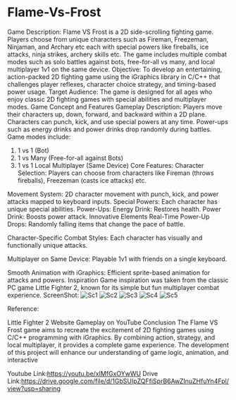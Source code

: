 # Flame-Vs-Frost
Game Description:
Flame VS Frost is a 2D side-scrolling fighting game. Players choose from unique characters such as Fireman, Freezeman, Ninjaman, and Archary etc each with special powers like fireballs, ice attacks, ninja strikes, archery skills etc. The game includes multiple combat modes such as solo battles against bots, free-for-all vs many, and local multiplayer 1v1 on the same device.
Objective:
To develop an entertaining, action-packed 2D fighting game using the iGraphics library in C/C++ that challenges player reflexes, character choice strategy, and timing-based power usage.
Target Audience:
The game is designed for all ages who enjoy classic 2D fighting games with special abilities and multiplayer modes.
Game Concept and Features Gameplay Description:
Players move their characters up, down, forward, and backward within a 2D plane. Characters can punch, kick, and use special powers at any time. Power-ups such as energy drinks and power drinks drop randomly during battles.
Game modes include:

1.	1 vs 1 (Bot)
2.	1 vs Many (Free-for-all against Bots)
3.	1 vs 1 Local Multiplayer (Same Device)
Core Features:
Character Selection:
Players can choose from characters like Fireman (throws fireballs), Freezeman (casts ice attacks) etc.
 
Movement System:
2D character movement with punch, kick, and power attacks mapped to keyboard inputs.
Special Powers:
Each character has unique special abilities.
Power-Ups:
Energy Drink: Restores health. Power Drink: Boosts power attack.
Innovative Elements
Real-Time Power-Up Drops: Randomly falling items that change the pace of battle.

Character-Specific Combat Styles: Each character has visually and functionally unique attacks.

Multiplayer on Same Device: Playable 1v1 with friends on a single keyboard.

Smooth Animation with iGraphics: Efficient sprite-based animation for attacks and powers.
Inspiration
Game inspiration was taken from the classic PC game Little Fighter 2, known for its simple but fun multiplayer combat experience.
ScreenShot:
![Sc1](https://github.com/user-attachments/assets/d964c008-b728-4a84-a1a4-7d68cbdd566d)
![Sc2](https://github.com/user-attachments/assets/b5afb71b-596b-4fd7-8745-a37001ed13fb)
![Sc3](https://github.com/user-attachments/assets/95fe5d47-f8df-45cb-9672-8d7084742953)
![Sc4](https://github.com/user-attachments/assets/b6c47518-c83d-408b-b03d-f5c91ffadf78)
![Sc5](https://github.com/user-attachments/assets/ff3508c0-7e74-46df-8dad-18c9e25bb99f)




Reference:

Little Fighter 2 Website Gameplay on YouTube
Conclusion
The Flame VS Frost game aims to recreate the excitement of 2D fighting games using C/C++ programming with iGraphics. By combining action, strategy, and local multiplayer, it provides a complete game experience. The development of this project will enhance our understanding of game logic, animation, and interactive

Youtube Link:https://youtu.be/xIMfGxOYwWU
Drive Link:https://drive.google.com/file/d/1GbSUIpZQFfiSprB6AwZInuZHfuYn4Fpl/view?usp=sharing
